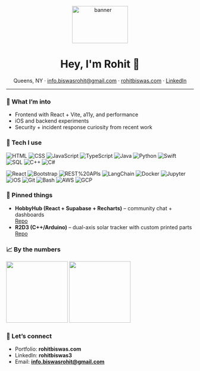 <!-- Centered banner (optional) -->
<p align="center"><img src="https://media.tenor.com/tW0b0wDTNBMAAAAi/bhago-bhago-re-baba.gif" width="150" height="100" alt="banner" /></p>

<h1 align="center">Hey, I'm Rohit 👋</h1>
<p align="center">
  Queens, NY · <a href="mailto:info.biswasrohit@gmail.com">info.biswasrohit@gmail.com</a> ·
  <a href="https://rohitbiswas.com">rohitbiswas.com</a> ·
  <a href="https://www.linkedin.com/in/rohitbiswas3">LinkedIn</a>
</p>

---

### 🚀 What I’m into
- Frontend with React + Vite, a11y, and performance
- iOS and backend experiments
- Security + incident response curiosity from recent work

### 🧰 Tech I use
<!-- Languages -->
![HTML](https://img.shields.io/badge/HTML-ef652a?logo=html5&logoColor=white)
![CSS](https://img.shields.io/badge/CSS-2965f1?logo=css3&logoColor=white)
![JavaScript](https://img.shields.io/badge/JavaScript-efd81d?logo=javascript&logoColor=black)
![TypeScript](https://img.shields.io/badge/TypeScript-3178c6?logo=typescript&logoColor=white)
![Java](https://img.shields.io/badge/Java-007396?logo=openjdk&logoColor=white)
![Python](https://img.shields.io/badge/Python-3776ab?logo=python&logoColor=white)
![Swift](https://img.shields.io/badge/Swift-f05138?logo=swift&logoColor=white)
![SQL](https://img.shields.io/badge/SQL-336791?logo=postgresql&logoColor=white)
![C++](https://img.shields.io/badge/C++-00599C?logo=c%2B%2B&logoColor=white)
![C#](https://img.shields.io/badge/C%23-239120?logo=csharp&logoColor=white)

<!-- Frameworks / platforms / tools -->
![React](https://img.shields.io/badge/React-20232a?logo=react&logoColor=61DAFB)
![Bootstrap](https://img.shields.io/badge/Bootstrap-7952b3?logo=bootstrap&logoColor=white)
![REST%20APIs](https://img.shields.io/badge/REST-0a0a0a)
![LangChain](https://img.shields.io/badge/LangChain-00b16a)
![Docker](https://img.shields.io/badge/Docker-2496ed?logo=docker&logoColor=white)
![Jupyter](https://img.shields.io/badge/Jupyter-f37626?logo=jupyter&logoColor=white)
![iOS](https://img.shields.io/badge/iOS-000000?logo=apple&logoColor=white)
![Git](https://img.shields.io/badge/Git-f05033?logo=git&logoColor=white)
![Bash](https://img.shields.io/badge/Bash-121011?logo=gnu-bash&logoColor=white)
![AWS](https://img.shields.io/badge/AWS-232f3e?logo=amazonaws&logoColor=white)
![GCP](https://img.shields.io/badge/GCP-1a73e8?logo=googlecloud&logoColor=white)

### 📌 Pinned things
- **HobbyHub (React + Supabase + Recharts)** – community chat + dashboards  
  <a href="https://github.com/Biswasrohit/CodePathFinalProject">Repo</a>
- **R2D3 (C++/Arduino)** – dual-axis solar tracker with custom printed parts  
  <a href="https://github.com/Biswasrohit/r2d3">Repo</a>

### 📈 By the numbers
<p>
  <img src="https://github-readme-stats.vercel.app/api?username=Biswasrohit&show_icons=true&hide_title=true&theme=transparent" height="165" />
  <img src="https://github-readme-stats.vercel.app/api/top-langs/?username=Biswasrohit&layout=compact&theme=transparent" height="165" />
</p>

### 🤝 Let’s connect
- Portfolio: **rohitbiswas.com**
- LinkedIn: **rohitbiswas3**
- Email: **info.biswasrohit@gmail.com**
